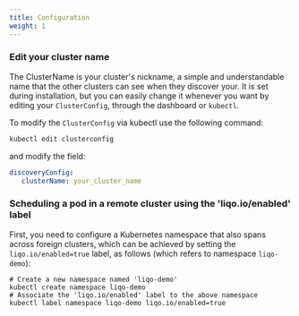 ```yaml
---
title: Configuration
weight: 1
---
```


### Edit your cluster name

The ClusterName is your cluster's nickname, a simple and understandable name that the other clusters can see when they 
discover your. It is set during installation, but you can easily change it whenever you want by editing your 
`ClusterConfig`, through the dashboard or `kubectl`.

To modify the `ClusterConfig` via kubectl use the following command:
```bash
kubectl edit clusterconfig
```
and modify the field: 
```yaml
discoveryConfig: 
   clusterName: your_cluster_name
```

### Scheduling a pod in a remote cluster using the 'liqo.io/enabled' label

First, you need to configure a Kubernetes namespace that also spans across foreign clusters, which can be achieved by 
setting the `liqo.io/enabled=true` label, as follows (which refers to namespace `liqo-demo`):

```
# Create a new namespace named 'liqo-demo'
kubectl create namespace liqo-demo
# Associate the 'liqo.io/enabled' label to the above namespace
kubectl label namespace liqo-demo liqo.io/enabled=true
```
